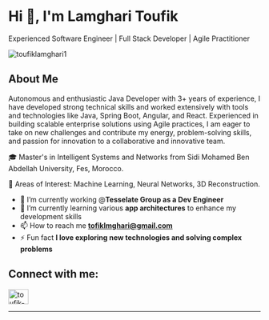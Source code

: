 # Hi 👋, I'm Lamghari Toufik

Experienced Software Engineer | Full Stack Developer | Agile Practitioner

<!-- Profile views -->
<p align="left"> <img src="https://komarev.com/ghpvc/?username=toufiklamghari1&label=Profile%20views&color=0e75b6&style=flat" alt="toufiklamghari1" /> </p>

<!-- GitHub profile trophy -->
<!-- <p align="left"> <a href="https://github.com/ryo-ma/github-profile-trophy"><img src="https://github-profile-trophy.vercel.app/?username=toufiklamghari1" alt="toufiklamghari1" /></a> </p>
-->
## About Me

Autonomous and enthusiastic Java Developer with 3+ years of experience, I have developed strong technical skills and worked extensively with tools and technologies like Java, Spring Boot, Angular, and React. Experienced in building scalable enterprise solutions using Agile practices, I am eager to take on new challenges and contribute my energy, problem-solving skills, and passion for innovation to a collaborative and innovative team.

🎓 Master's in Intelligent Systems and Networks from Sidi Mohamed Ben Abdellah University, Fes, Morocco.

🔭 Areas of Interest: Machine Learning, Neural Networks, 3D Reconstruction.

- 🔭 I’m currently working @**Tesselate Group as a Dev Engineer**
- 🌱 I’m currently learning various **app architectures** to enhance my development skills
- 📫 How to reach me **tofiklmghari@gmail.com**
- ⚡ Fun fact **I love exploring new technologies and solving complex problems**

## Connect with me:

<p align="left">
<a href="https://linkedin.com/in/toufik-lamghari" target="_blank"><img align="center" src="https://raw.githubusercontent.com/rahuldkjain/github-profile-readme-generator/master/src/images/icons/Social/linked-in-alt.svg" alt="toufik-lamghari" height="30" width="40" /></a>
</p>

---
